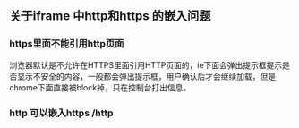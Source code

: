 ## 关于iframe 中http和https 的嵌入问题

### https里面不能引用http页面

​		浏览器默认是不允许在HTTPS里面引用HTTP页面的，ie下面会弹出提示框提示是否显示不安全的内容，一般都会弹出提示框，用户确认后才会继续加载，但是chrome下面直接被block掉，只在控制台打出信息。 

### http 可以嵌入https /http